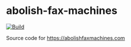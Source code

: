 # abolish-fax-machines

[![Build](https://github.com/nityan/abolish-fax-machines/actions/workflows/build.yml/badge.svg)](https://github.com/nityan/abolish-fax-machines/actions/workflows/build.yml)

Source code for https://abolishfaxmachines.com
